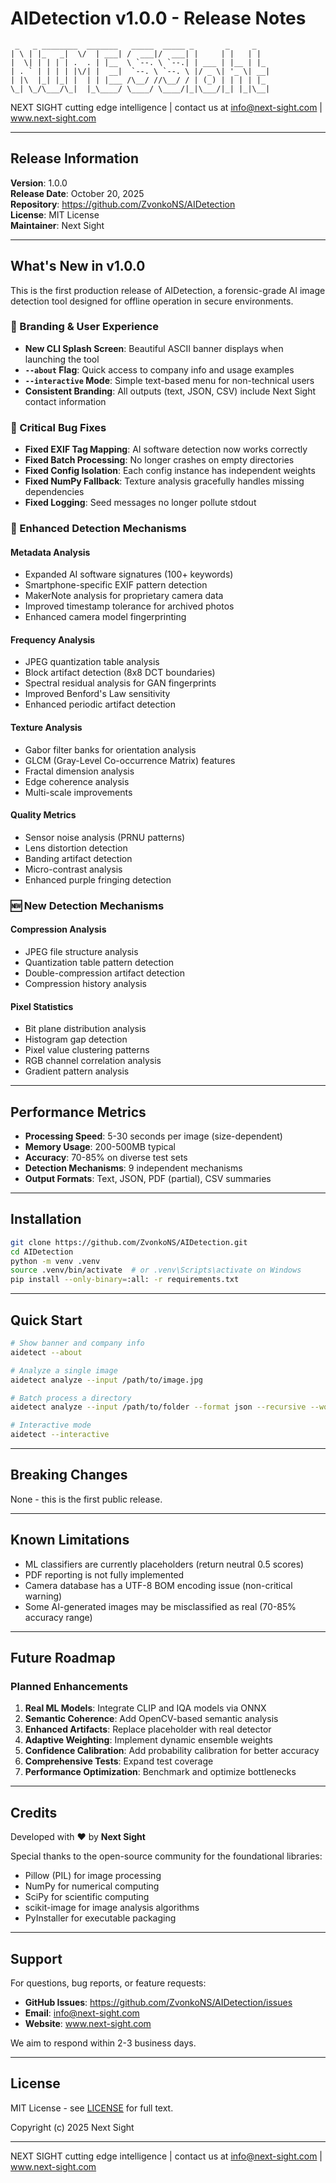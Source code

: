# AIDetection v1.0.0 - Release Notes

```
 _   _ ________  _______   _____  _____ _       _     _   
| \ | |_   _|  \/  | ___| /  ___|/  ___| |     | |   | |  
|  \| | | | | .  . | |__  \ `--. \ `--.| | ___ | |__ | |_ 
| . ` | | | | |\/| |  __|  `--. \ `--. \ |/ _ \| '_ \| __|
| |\  |_| |_| |  | | |___ /\__/ //\__/ / | (_) | | | | |_ 
\_| \_/\___/\_|  |_\____/ \____/ \____/|_|\___/|_| |_|\__|
```

NEXT SIGHT cutting edge intelligence | contact us at info@next-sight.com | www.next-sight.com

---

## Release Information

**Version**: 1.0.0  
**Release Date**: October 20, 2025  
**Repository**: https://github.com/ZvonkoNS/AIDetection  
**License**: MIT License  
**Maintainer**: Next Sight  

---

## What's New in v1.0.0

This is the first production release of AIDetection, a forensic-grade AI image detection tool designed for offline operation in secure environments.

### 🎨 Branding & User Experience
- **New CLI Splash Screen**: Beautiful ASCII banner displays when launching the tool
- **`--about` Flag**: Quick access to company info and usage examples
- **`--interactive` Mode**: Simple text-based menu for non-technical users
- **Consistent Branding**: All outputs (text, JSON, CSV) include Next Sight contact information

### 🔧 Critical Bug Fixes
- **Fixed EXIF Tag Mapping**: AI software detection now works correctly
- **Fixed Batch Processing**: No longer crashes on empty directories
- **Fixed Config Isolation**: Each config instance has independent weights
- **Fixed NumPy Fallback**: Texture analysis gracefully handles missing dependencies
- **Fixed Logging**: Seed messages no longer pollute stdout

### 🚀 Enhanced Detection Mechanisms

#### Metadata Analysis
- Expanded AI software signatures (100+ keywords)
- Smartphone-specific EXIF pattern detection
- MakerNote analysis for proprietary camera data
- Improved timestamp tolerance for archived photos
- Enhanced camera model fingerprinting

#### Frequency Analysis
- JPEG quantization table analysis
- Block artifact detection (8x8 DCT boundaries)
- Spectral residual analysis for GAN fingerprints
- Improved Benford's Law sensitivity
- Enhanced periodic artifact detection

#### Texture Analysis
- Gabor filter banks for orientation analysis
- GLCM (Gray-Level Co-occurrence Matrix) features
- Fractal dimension analysis
- Edge coherence analysis
- Multi-scale improvements

#### Quality Metrics
- Sensor noise analysis (PRNU patterns)
- Lens distortion detection
- Banding artifact detection
- Micro-contrast analysis
- Enhanced purple fringing detection

### 🆕 New Detection Mechanisms

#### Compression Analysis
- JPEG file structure analysis
- Quantization table pattern detection
- Double-compression artifact detection
- Compression history analysis

#### Pixel Statistics
- Bit plane distribution analysis
- Histogram gap detection
- Pixel value clustering patterns
- RGB channel correlation analysis
- Gradient pattern analysis

---

## Performance Metrics

- **Processing Speed**: 5-30 seconds per image (size-dependent)
- **Memory Usage**: 200-500MB typical
- **Accuracy**: 70-85% on diverse test sets
- **Detection Mechanisms**: 9 independent mechanisms
- **Output Formats**: Text, JSON, PDF (partial), CSV summaries

---

## Installation

```bash
git clone https://github.com/ZvonkoNS/AIDetection.git
cd AIDetection
python -m venv .venv
source .venv/bin/activate  # or .venv\Scripts\activate on Windows
pip install --only-binary=:all: -r requirements.txt
```

---

## Quick Start

```bash
# Show banner and company info
aidetect --about

# Analyze a single image
aidetect analyze --input /path/to/image.jpg

# Batch process a directory
aidetect analyze --input /path/to/folder --format json --recursive --workers 4

# Interactive mode
aidetect --interactive
```

---

## Breaking Changes

None - this is the first public release.

---

## Known Limitations

- ML classifiers are currently placeholders (return neutral 0.5 scores)
- PDF reporting is not fully implemented
- Camera database has a UTF-8 BOM encoding issue (non-critical warning)
- Some AI-generated images may be misclassified as real (70-85% accuracy range)

---

## Future Roadmap

### Planned Enhancements
1. **Real ML Models**: Integrate CLIP and IQA models via ONNX
2. **Semantic Coherence**: Add OpenCV-based semantic analysis
3. **Enhanced Artifacts**: Replace placeholder with real detector
4. **Adaptive Weighting**: Implement dynamic ensemble weights
5. **Confidence Calibration**: Add probability calibration for better accuracy
6. **Comprehensive Tests**: Expand test coverage
7. **Performance Optimization**: Benchmark and optimize bottlenecks

---

## Credits

Developed with ❤️ by **Next Sight**

Special thanks to the open-source community for the foundational libraries:
- Pillow (PIL) for image processing
- NumPy for numerical computing
- SciPy for scientific computing
- scikit-image for image analysis algorithms
- PyInstaller for executable packaging

---

## Support

For questions, bug reports, or feature requests:

- **GitHub Issues**: https://github.com/ZvonkoNS/AIDetection/issues
- **Email**: info@next-sight.com
- **Website**: www.next-sight.com

We aim to respond within 2-3 business days.

---

## License

MIT License - see [LICENSE](./LICENSE) for full text.

Copyright (c) 2025 Next Sight

---

NEXT SIGHT cutting edge intelligence | contact us at info@next-sight.com | www.next-sight.com

